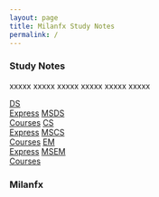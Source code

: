```yaml
---
layout: page
title: Milanfx Study Notes
permalink: /
---
```


<h3>Study Notes</h3>

xxxxx xxxxx xxxxx xxxxx xxxxx xxxxx

<div>
  <a href="/01-DS-Express/" class="btn cour1">DS<br>Express</a>
  <a href="/02-MSDS-Courses/" class="btn cour2">MSDS<br>Courses</a>
  <a href="/03-CS-Express/" class="btn cour3">CS<br>Express</a>
  <a href="/04-MSCS-Courses/" class="btn cour4">MSCS<br>Courses</a>
  <a href="" class="btn cour5">EM<br>Express</a>
  <a href="" class="btn cour6">MSEM<br>Courses</a>
</div>
<!--
<div>
  <a href="" class="btn cour1">Kaggle<br>Projects</a>
  <a href="" class="btn cour2">IBM   <br>Specialization</a>
  <a href="" class="btn cour3">DL.AI <br>Specialization</a>
  <a href="" class="btn cour4">Google<br>Specialization</a>
  <a href="" class="btn cour5">Other <br>Specialization</a>
  <a href="" class="btn cour6">Other <br>Specialization</a>
</div>
-->
<h3>Milanfx</h3>
